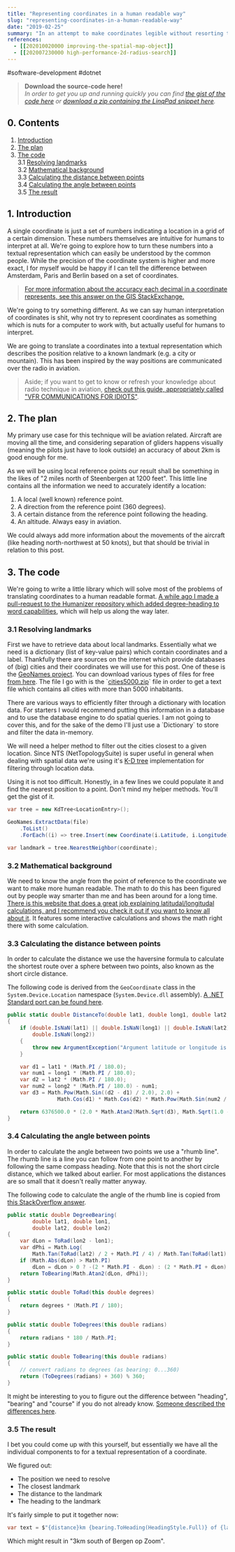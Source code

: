 ```yaml
---
title: "Representing coordinates in a human readable way"
slug: "representing-coordinates-in-a-human-readable-way"
date: "2019-02-25"
summary: "In an attempt to make coordinates legible without resorting to maps I have tried an approach where I describe the position relative to a know point, such as a city, mountain top, or other landmark."
references: 
  - [[202010020000 improving-the-spatial-map-object]]
  - [[202007230000 high-performance-2d-radius-search]]
---
```


#software-development #dotnet

> **Download the source-code here!**  
> *In order to get you up and running quickly you can find [the gist of the code here](https://gist.github.com/corstian/8ac817cc378c56de69b43aff8cf398f2#file-coordinatestotext-linq) or [download a zip containing the LinqPad snippet here](https://gist.github.com/corstian/8ac817cc378c56de69b43aff8cf398f2/archive/aa203b43f7c4ef2d9438761d31b7e993a540d6e3.zip).*

## <a id="contents">0.</a> Contents

1. [Introduction](#introduction)
2. [The plan](#plan)
3. [The code](#code)  
  3.1 [Resolving landmarks](#landmarks)  
  3.2 [Mathematical background](#math)  
  3.3 [Calculating the distance between points](#distance)  
  3.4 [Calculating the angle between points](#angle)  
  3.5 [The result](#result)

## <a id="introduction">1.</a> Introduction

A single coordinate is just a set of numbers indicating a location in a grid of a certain dimension. These numbers themselves are intuitive for humans to interpret at all. We're going to explore how to turn these numbers into a textual representation which can easily be understood by the common people. While the precision of the coordinate system is higher and more exact, I for myself would be happy if I can tell the difference between Amsterdam, Paris and Berlin based on a set of coordinates.

> [For more information about the accuracy each decimal in a coordinate represents, see this answer on the GIS StackExchange.](https://gis.stackexchange.com/a/8674)

We're going to try something different. As we can say human interpretation of coordinates is shit, why not try to represent coordinates as something which is nuts for a computer to work with, but actually useful for humans to interpret.

We are going to translate a coordinates into a textual representation which describes the position relative to a known landmark (e.g. a city or mountain). This has been inspired by the way positions are communicated over the radio in aviation.

> Aside; if you want to get to know or refresh your knowledge about radio technique in aviation, [check out this guide, appropriately called "VFR COMMUNICATIONS FOR IDIOTS"](https://www.westwingsinc.com/vfrcomm.pdf).

## <a id="plan">2.</a> The plan

My primary use case for this technique will be aviation related. Aircraft are moving all the time, and considering separation of gliders happens visually (meaning the pilots just have to look outside) an accuracy of about 2km is good enough for me.

As we will be using local reference points our result shall be something in the likes of "2 miles north of Steenbergen at 1200 feet". This little line contains all the information we need to accurately identify a location:

1. A local (well known) reference point.
2. A direction from the reference point (360 degrees).
3. A certain distance from the reference point following the heading.
4. An altitude. Always easy in aviation.

We could always add more information about the movements of the aircraft (like heading north-northwest at 50 knots), but that should be trivial in relation to this post.

## <a id="code">3.</a> The code

We're going to write a little library which will solve most of the problems of translating coordinates to a human readable format. [A while ago I made a pull-request to the Humanizer repository which added degree-heading to word capabilities](https://github.com/Humanizr/Humanizer#heading-to-words), which will help us along the way later.

### <a id="landmarks">3.1</a> Resolving landmarks

First we have to retrieve data about local landmarks. Essentially what we need is a dictionary (list of key-value pairs) which contain coordinates and a label. Thankfully there are sources on the internet which provide databases of (big) cities and their coordinates we will use for this post. One of these is the [GeoNames project](https://www.geonames.org/). You can download various types of files for free [from here](http://download.geonames.org/export/dump/). The file I go with is the \`[cities5000.zip](http://download.geonames.org/export/dump/cities5000.zip)\` file in order to get a text file which contains all cities with more than 5000 inhabitants.

There are various ways to efficiently filter through a dictionary with location data. For starters I would recommend putting this information in a database and to use the database engine to do spatial queries. I am not going to cover this, and for the sake of the demo I'll just use a \`Dictionary\` to store and filter the data in-memory.

We will need a helper method to filter out the cities closest to a given location. Since NTS (NetTopologySuite) is super useful in general when dealing with spatial data we're using it's [K-D tree](https://en.wikipedia.org/wiki/K-d_tree) implementation for filtering through location data.

Using it is not too difficult. Honestly, in a few lines we could populate it and find the nearest position to a point. Don't mind my helper methods. You'll get the gist of it.

```csharp
var tree = new KdTree<LocationEntry>();

GeoNames.ExtractData(file)
    .ToList()
    .ForEach((i) => tree.Insert(new Coordinate(i.Latitude, i.Longitude), i));

var landmark = tree.NearestNeighbor(coordinate);
```

### <a id="math">3.2</a> Mathematical background

We need to know the angle from the point of reference to the coordinate we want to make more human readable. The math to do this has been figured out by people way smarter than me and has been around for a long time. [There is this website that does a great job explaining latitudal/longitudal calculations, and I recommend you check it out if you want to know all about it](https://www.movable-type.co.uk/scripts/latlong.html). It features some interactive calculations and shows the math right there with some calculation.

### <a id="distance">3.3</a> Calculating the distance between points

In order to calculate the distance we use the haversine formula to calculate the shortest route over a sphere between two points, also known as the short circle distance.

The following code is derived from the `GeoCoordinate` class in the `System.Device.Location` namespace (`System.Device.dll` assembly). [A .NET Standard port can be found here](https://github.com/ghuntley/geocoordinate/blob/master/src/GeoCoordinatePortable/GeoCoordinate.cs).

```csharp
public static double DistanceTo(double lat1, double long1, double lat2, double long2)
{
    if (double.IsNaN(lat1) || double.IsNaN(long1) || double.IsNaN(lat2) ||
        double.IsNaN(long2))
    {
        throw new ArgumentException("Argument latitude or longitude is not a number");
    }

    var d1 = lat1 * (Math.PI / 180.0);
    var num1 = long1 * (Math.PI / 180.0);
    var d2 = lat2 * (Math.PI / 180.0);
    var num2 = long2 * (Math.PI / 180.0) - num1;
    var d3 = Math.Pow(Math.Sin((d2 - d1) / 2.0), 2.0) +
                Math.Cos(d1) * Math.Cos(d2) * Math.Pow(Math.Sin(num2 / 2.0), 2.0);

    return 6376500.0 * (2.0 * Math.Atan2(Math.Sqrt(d3), Math.Sqrt(1.0 - d3)));
}
```

### <a id="angle">3.4</a> Calculating the angle between points

In order to calculate the angle between two points we use a "rhumb line". The rhumb line is a line you can follow from one point to another by following the same compass heading. Note that this is not the short circle distance, which we talked about earlier. For most applications the distances are so small that it doesn't really matter anyway.

The following code to calculate the angle of the rhumb line is copied from [this StackOverflow answer](https://stackoverflow.com/a/2042883/1720761).

```csharp
public static double DegreeBearing(
        double lat1, double lon1,
        double lat2, double lon2)
{
    var dLon = ToRad(lon2 - lon1);
    var dPhi = Math.Log(
        Math.Tan(ToRad(lat2) / 2 + Math.PI / 4) / Math.Tan(ToRad(lat1) / 2 + Math.PI / 4));
    if (Math.Abs(dLon) > Math.PI)
        dLon = dLon > 0 ? -(2 * Math.PI - dLon) : (2 * Math.PI + dLon);
    return ToBearing(Math.Atan2(dLon, dPhi));
}

public static double ToRad(this double degrees)
{
    return degrees * (Math.PI / 180);
}

public static double ToDegrees(this double radians)
{
    return radians * 180 / Math.PI;
}

public static double ToBearing(this double radians)
{
    // convert radians to degrees (as bearing: 0...360)
    return (ToDegrees(radians) + 360) % 360;
}
```

It might be interesting to you to figure out the difference between "heading", "bearing" and "course" if you do not already know. [Someone described the differences here](https://diydrones.com/profiles/blogs/the-difference-between-heading).

### <a id="result">3.5</a> The result

I bet you could come up with this yourself, but essentially we have all the individual components to for a textual representation of a coordinate.

We figured out:

* The position we need to resolve
* The closest landmark
* The distance to the landmark
* The heading to the landmark

It's fairly simple to put it together now:

```csharp
var text = $"{distance}km {bearing.ToHeading(HeadingStyle.Full)} of {landmark.Data.Name}";
```

Which might result in "3km south of Bergen op Zoom".

